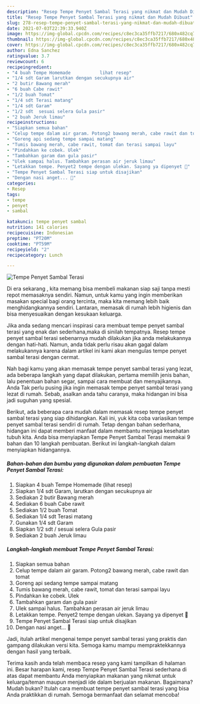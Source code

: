 ```yaml
---
description: "Resep Tempe Penyet Sambal Terasi yang nikmat dan Mudah Dibuat"
title: "Resep Tempe Penyet Sambal Terasi yang nikmat dan Mudah Dibuat"
slug: 278-resep-tempe-penyet-sambal-terasi-yang-nikmat-dan-mudah-dibuat
date: 2021-07-03T22:39:33.940Z
image: https://img-global.cpcdn.com/recipes/c8ec3ca35ffb7217/680x482cq70/tempe-penyet-sambal-terasi-foto-resep-utama.jpg
thumbnail: https://img-global.cpcdn.com/recipes/c8ec3ca35ffb7217/680x482cq70/tempe-penyet-sambal-terasi-foto-resep-utama.jpg
cover: https://img-global.cpcdn.com/recipes/c8ec3ca35ffb7217/680x482cq70/tempe-penyet-sambal-terasi-foto-resep-utama.jpg
author: Edna Sanchez
ratingvalue: 3.7
reviewcount: 6
recipeingredient:
- "4 buah Tempe Homemade           lihat resep"
- "1/4 sdt Garam larutkan dengan secukupnya air"
- "2 butir Bawang merah"
- "6 buah Cabe rawit"
- "1/2 buah Tomat"
- "1/4 sdt Terasi matang"
- "1/4 sdt Garam"
- "1/2 sdt  sesuai selera Gula pasir"
- "2 buah Jeruk limau"
recipeinstructions:
- "Siapkan semua bahan"
- "Celup tempe dalam air garam. Potong2 bawang merah, cabe rawit dan tomat"
- "Goreng api sedang tempe sampai matang"
- "Tumis bawang merah, cabe rawit, tomat dan terasi sampai layu"
- "Pindahkan ke cobek. Ulek"
- "Tambahkan garam dan gula pasir"
- "Ulek sampai halus. Tambahkan perasan air jeruk limau"
- "Letakkan tempe. Penyet2 tempe dengan ulekan. Sayang ya dipenyet 🙈"
- "Tempe Penyet Sambal Terasi siap untuk disajikan"
- "Dengan nasi anget... 🤤"
categories:
- Resep
tags:
- tempe
- penyet
- sambal

katakunci: tempe penyet sambal 
nutrition: 141 calories
recipecuisine: Indonesian
preptime: "PT20M"
cooktime: "PT59M"
recipeyield: "2"
recipecategory: Lunch

---
```



![Tempe Penyet Sambal Terasi](https://img-global.cpcdn.com/recipes/c8ec3ca35ffb7217/680x482cq70/tempe-penyet-sambal-terasi-foto-resep-utama.jpg)

Di era  sekarang , kita memang bisa membeli makanan siap saji tanpa mesti repot memasaknya sendiri. Namun, untuk kamu yang ingin memberikan masakan special bagi orang tercinta, maka kita memang lebih baik menghidangkannya sendiri. Lantaran, memasak di rumah lebih higienis dan bisa menyesuaikan dengan kesukaan keluarga.

Jika anda sedang mencari inspirasi cara membuat tempe penyet sambal terasi yang enak dan sederhana,maka di sinilah tempatnya. Resep tempe penyet sambal terasi  sebenarnya mudah dilakukan jika anda melakukannya dengan hati-hati. Namun, anda tidak perlu risau akan gagal dalam melakukannya 
karena dalam artikel ini kami akan mengulas tempe penyet sambal terasi dengan cermat.  



Nah bagi kamu yang akan memasak tempe penyet sambal terasi yang lezat, ada beberapa langkah yang dapat dilakukan, pertama memilih jenis bahan, lalu penentuan bahan segar, sampai cara membuat dan menyajikannya. Anda Tak perlu pusing jika ingin memasak tempe penyet sambal terasi yang lezat di rumah. Sebab, asalkan anda  tahu caranya, maka hidangan ini bisa jadi suguhan yang spesial.

Berikut, ada beberapa cara mudah dalam memasak resep tempe penyet sambal terasi yang siap dihidangkan. Kali ini, yuk kita coba variasikan tempe penyet sambal terasi sendiri di rumah. Tetap dengan bahan sederhana, hidangan ini dapat memberi manfaat dalam membantu menjaga kesehatan tubuh kita. Anda bisa menyiapkan Tempe Penyet Sambal Terasi memakai 9 bahan dan 10 langkah pembuatan. Berikut ini langkah-langkah dalam menyiapkan hidangannya.

<!--inarticleads1-->

##### Bahan-bahan dan bumbu yang digunakan dalam pembuatan Tempe Penyet Sambal Terasi:

1. Siapkan 4 buah Tempe Homemade           (lihat resep)
1. Siapkan 1/4 sdt Garam, larutkan dengan secukupnya air
1. Sediakan 2 butir Bawang merah
1. Sediakan 6 buah Cabe rawit
1. Sediakan 1/2 buah Tomat
1. Sediakan 1/4 sdt Terasi matang
1. Gunakan 1/4 sdt Garam
1. Siapkan 1/2 sdt / sesuai selera Gula pasir
1. Sediakan 2 buah Jeruk limau




<!--inarticleads2-->

##### Langkah-langkah membuat Tempe Penyet Sambal Terasi:

1. Siapkan semua bahan
1. Celup tempe dalam air garam. Potong2 bawang merah, cabe rawit dan tomat
1. Goreng api sedang tempe sampai matang
1. Tumis bawang merah, cabe rawit, tomat dan terasi sampai layu
1. Pindahkan ke cobek. Ulek
1. Tambahkan garam dan gula pasir
1. Ulek sampai halus. Tambahkan perasan air jeruk limau
1. Letakkan tempe. Penyet2 tempe dengan ulekan. Sayang ya dipenyet 🙈
1. Tempe Penyet Sambal Terasi siap untuk disajikan
1. Dengan nasi anget... 🤤




Jadi, itulah artikel mengenai  tempe penyet sambal terasi  yang praktis dan gampang dilakukan versi kita. Semoga kamu mampu mempraktekkannya dengan hasil yang terbaik. 

Terima kasih anda telah membaca resep yang kami tampilkan di halaman ini. Besar harapan kami, resep  Tempe Penyet Sambal Terasi sederhana di atas dapat membantu Anda menyiapkan makanan yang nikmat untuk keluarga/teman maupun menjadi ide dalam berjualan makanan. Bagaimana? Mudah bukan? Itulah cara membuat tempe penyet sambal terasi yang bisa Anda praktikkan di rumah. Semoga bermanfaat dan selamat mencoba!

